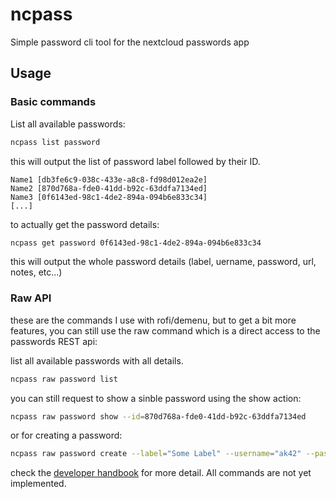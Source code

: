 # ncpass

Simple password cli tool for the nextcloud passwords app

## Usage
### Basic commands
List all available passwords:
```sh
ncpass list password
```

this will output the list of password label followed by their ID.
```
Name1 [db3fe6c9-038c-433e-a8c8-fd98d012ea2e]
Name2 [870d768a-fde0-41dd-b92c-63ddfa7134ed]
Name3 [0f6143ed-98c1-4de2-894a-094b6e833c34]
[...]
```
to actually get the password details:
```sh
ncpass get password 0f6143ed-98c1-4de2-894a-094b6e833c34
```
this will output the whole password details (label, uername, password, url, notes, etc...)


### Raw API
these are the commands I use with rofi/demenu, but to get a bit more features, you can still use the raw command which is a direct access to the passwords REST api:

list all available passwords with all details.
```sh
ncpass raw password list
```

you can still request to show a sinble password using the show action:
```sh
ncpass raw password show --id=870d768a-fde0-41dd-b92c-63ddfa7134ed
```

or for creating a password:
```sh
ncpass raw password create --label="Some Label" --username="ak42" --password="Sup3rS3cr3tP@55w0rd"
```

check the [developer handbook](https://git.mdns.eu/nextcloud/passwords/-/wikis/Developers/Index) for more detail.
All commands are not yet implemented.
